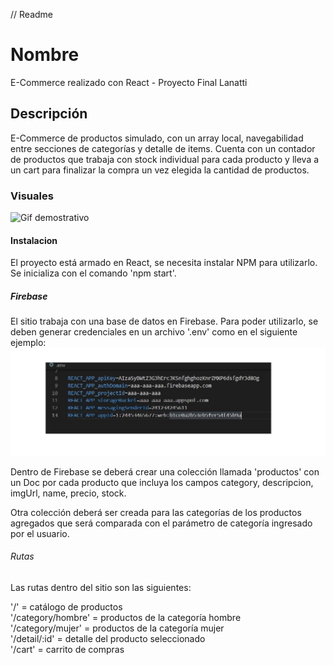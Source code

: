 // Readme

# Nombre
E-Commerce realizado con React - Proyecto Final Lanatti

## Descripción
E-Commerce de productos simulado, con un array local, navegabilidad entre secciones de categorías y detalle de items. Cuenta con un contador de productos que trabaja con stock individual para cada producto y lleva a un cart para finalizar la compra un vez elegida la cantidad de productos.

### Visuales
<img src='./reactGif.gif' alt='Gif demostrativo'></img>

#### Instalacion
El proyecto está armado en React, se necesita instalar NPM para utilizarlo. Se inicializa con el comando 'npm start'.

##### Firebase
El sitio trabaja con una base de datos en Firebase. Para poder utilizarlo, se deben generar credenciales en un archivo '.env' como en el siguiente ejemplo:
<img src='./envExample.jpg' alt='ejemplo de archivo env'></img>

Dentro de Firebase se deberá crear una colección llamada 'productos' con un Doc por cada producto que incluya los campos category, descripcion, imgUrl, name, precio, stock.

Otra colección deberá ser creada para las categorías de los productos agregados que será comparada con el parámetro de categoría ingresado por el usuario. 

###### Rutas
Las rutas dentro del sitio son las siguientes:

'/' = catálogo de productos   
'/category/hombre' = productos de la categoría hombre   
'/category/mujer' = productos de la categoría mujer   
'/detail/:id' = detalle del producto seleccionado   
'/cart' = carrito de compras   
